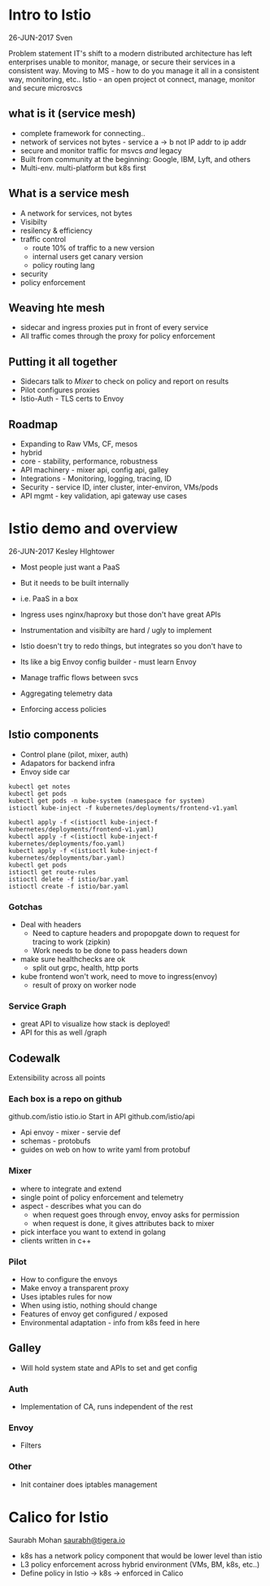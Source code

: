 # Intro to Istio
26-JUN-2017
Sven 

Problem statement
IT's shift to a modern distributed architecture has left enterprises unable to monitor, manage, or secure their services in a consistent way.
Moving to MS - how to do you manage it all in a consistent way, monitoring, etc..
Istio - an open project ot connect, manage, monitor and secure microsvcs

## what is it (service mesh)
* complete framework for connecting..
* network of services not bytes - service a -> b not IP addr to ip addr
* secure and monitor traffic for msvcs *and* legacy
* Built from community at the beginning: Google, IBM, Lyft, and others
* Multi-env. multi-platform but k8s first

## What is a service mesh
* A network for services, not bytes
* Visibilty
* resilency & efficiency
* traffic control
    * route 10% of traffic to a new version
    * internal users get canary version
    * policy routing lang
* security
* policy enforcement

## Weaving hte mesh
* sidecar and ingress proxies put in front of every service
* All traffic comes through the proxy for policy enforcement

## Putting it all together
* Sidecars talk to *Mixer* to check on policy and report on results
* Pilot configures proxies
* Istio-Auth - TLS certs to Envoy

## Roadmap
* Expanding to Raw VMs, CF, mesos
* hybrid
* core - stability, performance, robustness
* API machinery - mixer api, config api, galley
* Integrations - Monitoring, logging, tracing, ID
* Security - service ID, inter cluster, inter-environ, VMs/pods
* API mgmt - key validation, api gateway use cases

# Istio demo and overview
26-JUN-2017
Kesley HIghtower
* Most people just want a PaaS
* But it needs to be built internally
* i.e. PaaS in a box
* Ingress uses nginx/haproxy but those don't have great APIs
* Instrumentation and visibilty are hard / ugly to implement

* Istio doesn't try to redo things, but integrates so you don't have to
* Its like a big Envoy config builder - must learn Envoy

* Manage traffic flows between svcs
* Aggregating telemetry data
* Enforcing access policies

## Istio components
* Control plane (pilot, mixer, auth)
* Adapators for backend infra
* Envoy side car

```
kubectl get notes
kubectl get pods
kubectl get pods -n kube-system (namespace for system)
istioctl kube-inject -f kubernetes/deployments/frontend-v1.yaml

kubectl apply -f <(istioctl kube-inject-f kubernetes/deployments/frontend-v1.yaml)
kubectl apply -f <(istioctl kube-inject-f kubernetes/deployments/foo.yaml)
kubectl apply -f <(istioctl kube-inject-f kubernetes/deployments/bar.yaml)
kubectl get pods
istioctl get route-rules
istioctl delete -f istio/bar.yaml
istioctl create -f istio/bar.yaml

```
### Gotchas
* Deal with headers
    * Need to capture headers and propopgate down to request for tracing to work (zipkin)
    * Work needs to be done to pass headers down 
* make sure healthchecks are ok
    * split out grpc, health, http ports 
* kube frontend won't work, need to move to ingress(envoy)
    * result of proxy on worker node
### Service Graph
* great API to visualize how stack is deployed!
* API for this as well /graph


## Codewalk
Extensibility across all points
### Each box is a repo on github
github.com/istio
istio.io
Start in API
github.com/istio/api
* Api envoy - mixer - servie def
* schemas - protobufs
* guides on web on how to write yaml from protobuf

### Mixer
* where to integrate and extend
* single point of policy enforcement and telemetry
* aspect - describes what you can do
    * when request goes through envoy, envoy asks for permission
    * when request is done, it gives attributes back to mixer
* pick interface you want to extend in golang
* clients written in c++


### Pilot
* How to configure the envoys
* Make envoy a transparent proxy
* Uses iptables rules for now
* When using istio, nothing should change
* Features of envoy get configured / exposed
* Environmental adaptation - info from k8s feed in here

## Galley
* Will hold system state and APIs to set and get config

### Auth
* Implementation of CA, runs independent of the rest

### Envoy
* Filters

### Other
* Init container does iptables management

# Calico for Istio
Saurabh Mohan
saurabh@tigera.io
* k8s has a network policy component that would be lower level than istio
* L3 policy enforcement across hybrid environment (VMs, BM, k8s, etc..)
* Define policy in Istio -> k8s -> enforced in Calico

